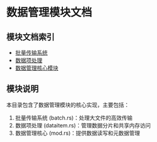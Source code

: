 # 数据管理模块文档

## 模块文档索引

- [批量传输系统](batch.md)
- [数据项处理](dataitem.md)
- [数据管理核心模块](mod.md)

## 模块说明

本目录包含了数据管理模块的核心实现，主要包括：

1. 批量传输系统 (batch.rs)：处理大文件的高效传输
2. 数据项处理 (dataitem.rs)：管理数据分片和共享内存访问
3. 数据管理核心 (mod.rs)：提供数据读写和元数据管理
